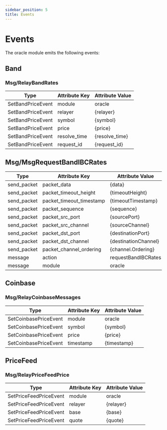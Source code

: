 ```yaml
---
sidebar_position: 5
title: Events
---
```

# Events

The oracle module emits the following events:
## Band
### Msg/RelayBandRates
| Type              | Attribute Key | Attribute Value |
| ----------------- | ------------- | --------------- |
| SetBandPriceEvent | module        | oracle          |
| SetBandPriceEvent | relayer       | {relayer}       |
| SetBandPriceEvent | symbol        | {symbol}        |
| SetBandPriceEvent | price         | {price}         |
| SetBandPriceEvent | resolve_time  | {resolve_time}  |
| SetBandPriceEvent | request_id    | {request_id}    |

## Msg/MsgRequestBandIBCRates

| Type        | Attribute Key            | Attribute Value      |
| ----------- | ------------------------ | -------------------- |
| send_packet | packet_data              | {data}               |
| send_packet | packet_timeout_height    | {timeoutHeight}      |
| send_packet | packet_timeout_timestamp | {timeoutTimestamp}   |
| send_packet | packet_sequence          | {sequence}           |
| send_packet | packet_src_port          | {sourcePort}         |
| send_packet | packet_src_channel       | {sourceChannel}      |
| send_packet | packet_dst_port          | {destinationPort}    |
| send_packet | packet_dst_channel       | {destinationChannel} |
| send_packet | packet_channel_ordering  | {channel.Ordering}   |
| message     | action                   | requestBandIBCRates  |
| message     | module                   | oracle               |

## Coinbase

### Msg/RelayCoinbaseMessages
| Type                  | Attribute Key | Attribute Value |
| --------------------- | ------------- | --------------- |
| SetCoinbasePriceEvent | module        | oracle          |
| SetCoinbasePriceEvent | symbol        | {symbol}        |
| SetCoinbasePriceEvent | price         | {price}         |
| SetCoinbasePriceEvent | timestamp     | {timestamp}     |


## PriceFeed
### Msg/RelayPriceFeedPrice
| Type                   | Attribute Key | Attribute Value |
| ---------------------- | ------------- | --------------- |
| SetPriceFeedPriceEvent | module        | oracle          |
| SetPriceFeedPriceEvent | relayer       | {relayer}       |
| SetPriceFeedPriceEvent | base          | {base}          |
| SetPriceFeedPriceEvent | quote         | {quote}         |
